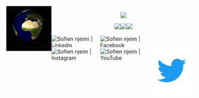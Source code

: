 <div>
<a href="/">
    <img align="left" alt="Sofien njeim | Earth" width="120" src="https://github.com/sofien-NJ/sofien-NJ/blob/main/earth.gif?raw=true" />
  </a>
</div>
<div align="center">
<p align="center"><img align="center" src="https://profile-counter.glitch.me/{sofien-NJ}/count.svg" /></p> 
</div>
<!-- Visitor Count -->
<p align="center">
<p align="center">
<img align="" height='120px' src="https://github.com/fawzirjili/fawzirjili/blob/main/Fractal_tree.gif?raw=true" /><img align="" height='120px' src="https://raw.githubusercontent.com/fawzirjili/fawzirjili/8b8e2e6eef80d7a96a73e01163056637da762860/matrix.svg" /><img align="" height='120px' src="https://github.com/fawzirjili/fawzirjili/blob/main/Fractal_tree.gif?raw=true" />
</p>
<!-- End Visitor Count -->

<section>
<a href="https://www.linkedin.com/in/sofien-nje%C3%AFmi-b75a7818a/" target="_blank">
   <img align="left" alt="Sofien njeimi | Linkedin" width="130px" src="https://github.com/fawzirjili/fawzirjili/blob/main/linkedinj.gif?raw=true" />
   </a>
  <a href="https://www.facebook.com/sofien.njeimi.3/" target="_blank">
   <img align="left" alt="Sofien njeim | Facebook" width="130px" src="https://github.com/fawzirjili/fawzirjili/blob/main/facebookj.gif?raw=true" />
</a>
  <a href="https://www.instagram.com/fuckinginstalife/" target="_blank">
    <img align="left" alt="Sofien njeim | Instagram" width="130px"src="https://github.com/fawzirjili/fawzirjili/blob/main/instagram-logo.gif?raw=true" />
  </a>
   <a href="https://www.youtube.com/channel/UCC1Iq-Vdq4rZL5exjZlt-ZQ" target="_blank">
    <img align="left" alt="Sofien njeim | YouTube" width="130" src="https://github.com/fawzirjili/fawzirjili/blob/main/youtube.gif?raw=true" />
  </a>
   <a href="https://twitter.com/SNjeimi" target="_blank">
    <img align="left" alt="Sofien njeim | Twitter" width="120" src="https://github.com/sofien-NJ/sofien-NJ/blob/main/twitter.gif?raw=true" />
  </a>
</section>




